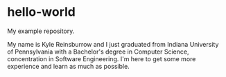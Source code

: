 # hello-world
My example repository.

My name is Kyle Reinsburrow and I just graduated from Indiana University of Pennsylvania with a Bachelor's
degree in Computer Science, concentration in Software Engineering. I'm here to get some more experience and 
learn as much as possible.
